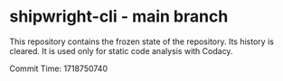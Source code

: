 # shipwright-cli - main branch

This repository contains the frozen state of the repository.
Its history is cleared. It is used only for static code
analysis with Codacy.

Commit Time: 1718750740